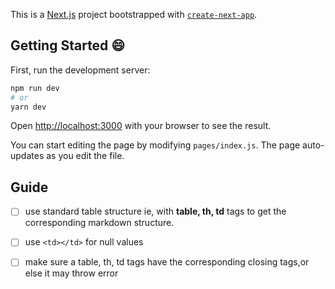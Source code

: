 This is a [Next.js](https://nextjs.org/) project bootstrapped with [`create-next-app`](https://github.com/vercel/next.js/tree/canary/packages/create-next-app).

## Getting Started 😄 

First, run the development server:

```bash
npm run dev
# or
yarn dev
```

Open [http://localhost:3000](http://localhost:3000) with your browser to see the result.

You can start editing the page by modifying `pages/index.js`. The page auto-updates as you edit the file.

## Guide

 - [ ] use standard table structure ie, with **table, th, td** tags to get the corresponding markdown structure.
 - [ ] use ```<td></td>``` for null values
 - [ ] make sure a table, th, td tags have the corresponding closing tags,or else it may throw error

